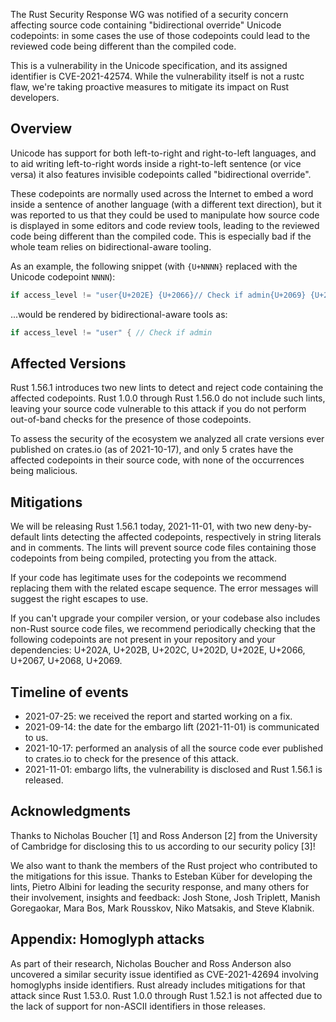 The Rust Security Response WG was notified of a security concern affecting
source code containing "bidirectional override" Unicode codepoints: in some
cases the use of those codepoints could lead to the reviewed code being
different than the compiled code.

This is a vulnerability in the Unicode specification, and its assigned
identifier is CVE-2021-42574. While the vulnerability itself is not a rustc
flaw, we're taking proactive measures to mitigate its impact on Rust
developers.

## Overview

Unicode has support for both left-to-right and right-to-left languages, and to
aid writing left-to-right words inside a right-to-left sentence (or vice versa)
it also features invisible codepoints called "bidirectional override".

These codepoints are normally used across the Internet to embed a word inside a
sentence of another language (with a different text direction), but it was
reported to us that they could be used to manipulate how source code is
displayed in some editors and code review tools, leading to the reviewed code
being different than the compiled code. This is especially bad if the whole
team relies on bidirectional-aware tooling.

As an example, the following snippet (with `{U+NNNN}` replaced with the Unicode
codepoint `NNNN`):

```rust
if access_level != "user{U+202E} {U+2066}// Check if admin{U+2069} {U+2066}" {
```

...would be rendered by bidirectional-aware tools as:

```rust
if access_level != "user" { // Check if admin
```

## Affected Versions

Rust 1.56.1 introduces two new lints to detect and reject code containing the
affected codepoints. Rust 1.0.0 through Rust 1.56.0 do not include such lints,
leaving your source code vulnerable to this attack if you do not perform
out-of-band checks for the presence of those codepoints.

To assess the security of the ecosystem we analyzed all crate versions ever
published on crates.io (as of 2021-10-17), and only 5 crates have the affected
codepoints in their source code, with none of the occurrences being malicious.

## Mitigations

We will be releasing Rust 1.56.1 today, 2021-11-01, with two new
deny-by-default lints detecting the affected codepoints, respectively in string
literals and in comments. The lints will prevent source code files containing
those codepoints from being compiled, protecting you from the attack.

If your code has legitimate uses for the codepoints we recommend replacing them
with the related escape sequence. The error messages will suggest the right
escapes to use.

If you can't upgrade your compiler version, or your codebase also includes
non-Rust source code files, we recommend periodically checking that the
following codepoints are not present in your repository and your dependencies:
U+202A, U+202B, U+202C, U+202D, U+202E, U+2066, U+2067, U+2068, U+2069.

## Timeline of events

* 2021-07-25: we received the report and started working on a fix.
* 2021-09-14: the date for the embargo lift (2021-11-01) is communicated to us.
* 2021-10-17: performed an analysis of all the source code ever published to
crates.io to check for the presence of this attack.
* 2021-11-01: embargo lifts, the vulnerability is disclosed and Rust 1.56.1 is
released.

## Acknowledgments

Thanks to Nicholas Boucher [1] and Ross Anderson [2] from the University of
Cambridge for disclosing this to us according to our security policy [3]!

We also want to thank the members of the Rust project who contributed to the
mitigations for this issue. Thanks to Esteban Küber for developing the lints,
Pietro Albini for leading the security response, and many others for their
involvement, insights and feedback: Josh Stone, Josh Triplett, Manish
Goregaokar, Mara Bos, Mark Rousskov, Niko Matsakis, and Steve Klabnik.

## Appendix: Homoglyph attacks

As part of their research, Nicholas Boucher and Ross Anderson also uncovered a
similar security issue identified as CVE-2021-42694 involving homoglyphs inside
identifiers. Rust already includes mitigations for that attack since Rust
1.53.0. Rust 1.0.0 through Rust 1.52.1 is not affected due to the lack of
support for non-ASCII identifiers in those releases. 
